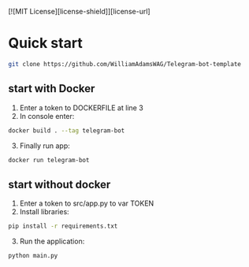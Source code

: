 
[![MIT License][license-shield]][license-url]

# Quick start

```sh
git clone https://github.com/WilliamAdamsWAG/Telegram-bot-template
```

## start with Docker

1. Enter a token to DOCKERFILE at line 3
2. In console enter:
```sh
docker build . --tag telegram-bot
```
3. Finally run app: 
```sh
docker run telegram-bot
```

## start without docker

1. Enter a token to src/app.py to var TOKEN
2. Install libraries:
```sh
pip install -r requirements.txt
```
3. Run the application: 
```sh
python main.py
```
